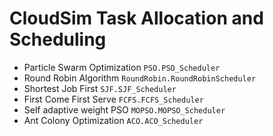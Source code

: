 # CloudSim Task Allocation and Scheduling

* Particle Swarm Optimization `PSO.PSO_Scheduler`
* Round Robin Algorithm       `RoundRobin.RoundRobinScheduler`
* Shortest Job First          `SJF.SJF_Scheduler`
* First Come First Serve      `FCFS.FCFS_Scheduler`
* Self adaptive weight PSO    `MOPSO.MOPSO_Scheduler`
* Ant Colony Optimization     `ACO.ACO_Scheduler`
